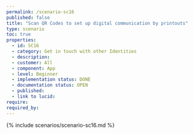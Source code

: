 ```yaml
---
permalink: /scenario-sc16
published: false
title: "Scan QR Codes to set up digital communication by printouts"
type: scenario
toc: true
properties:
  - id: SC16
  - category: Get in touch with other Identities
  - description:
  - customer: All
  - component: App
  - level: Beginner
  - implementation status: DONE
  - documentation status: OPEN
  - published:
  - link to lucid:
require:
required_by:
---
```


{% include scenarios/scenario-sc16.md %}
